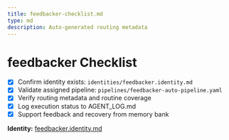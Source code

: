 ```yaml
---
title: feedbacker-checklist.md
type: md
description: Auto-generated routing metadata
---
```


# feedbacker Checklist

- [x] Confirm identity exists: `identities/feedbacker.identity.md`
- [x] Validate assigned pipeline: `pipelines/feedbacker-auto-pipeline.yaml`
- [x] Verify routing metadata and routine coverage
- [x] Log execution status to AGENT_LOG.md
- [x] Support feedback and recovery from memory bank

**Identity:** [feedbacker.identity.md](../identities/feedbacker.identity.md)
